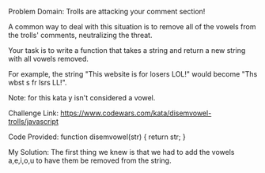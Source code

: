 Problem Domain: Trolls are attacking your comment section!

A common way to deal with this situation is to remove all of the vowels from the trolls' comments, neutralizing the threat.

Your task is to write a function that takes a string and return a new string with all vowels removed.

For example, the string "This website is for losers LOL!" would become "Ths wbst s fr lsrs LL!".

Note: for this kata y isn't considered a vowel.

Challenge Link: https://www.codewars.com/kata/disemvowel-trolls/javascript

Code Provided:
function disemvowel(str) {
  return str;
}


My Solution: The first thing we knew is that we had to add the vowels a,e,i,o,u to have them be removed from the string. 